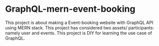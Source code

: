 # GraphQL-mern-event-booking

This project is about making a Event-booking website with GraphQL API using MERN stack. This project has considered two assets/ participants: namely user and events. This project is DIY for learning the use case of GraphQL.
